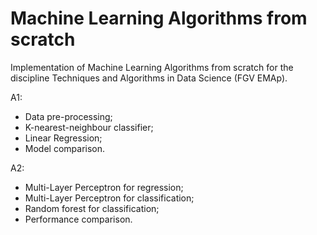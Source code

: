 # Machine Learning Algorithms from scratch
Implementation of Machine Learning Algorithms from scratch for the discipline Techniques and Algorithms in Data Science (FGV EMAp).

A1: 
- Data pre-processing;
- K-nearest-neighbour classifier; 
- Linear Regression; 
- Model comparison.

A2:
- Multi-Layer Perceptron for regression;
- Multi-Layer Perceptron for classification;
- Random forest for classification;
- Performance comparison.

